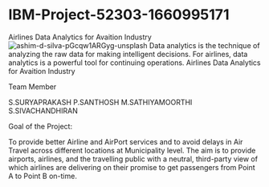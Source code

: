 # IBM-Project-52303-1660995171
Airlines Data Analytics for Avaition Industry
![ashim-d-silva-pGcqw1ARGyg-unsplash](https://user-images.githubusercontent.com/113237466/202485445-06fee801-4bc0-4d63-a7d1-68528d7df21a.jpg)
Data analytics is the technique of analyzing the raw data for making intelligent decisions. For airlines, data analytics is a powerful tool for continuing operations. Airlines Data Analytics for Avaition Industry


Team Member

S.SURYAPRAKASH 
P.SANTHOSH 
M.SATHIYAMOORTHI 
S.SIVACHANDHIRAN 
 
Goal of the Project:

To provide better Airline and AirPort services and to avoid delays in Air Travel across different locations at Municipality level. The aim is to provide airports, airlines, and the travelling public with a neutral, third-party view of which airlines are delivering on their promise to get passengers from Point A to Point B on-time.
